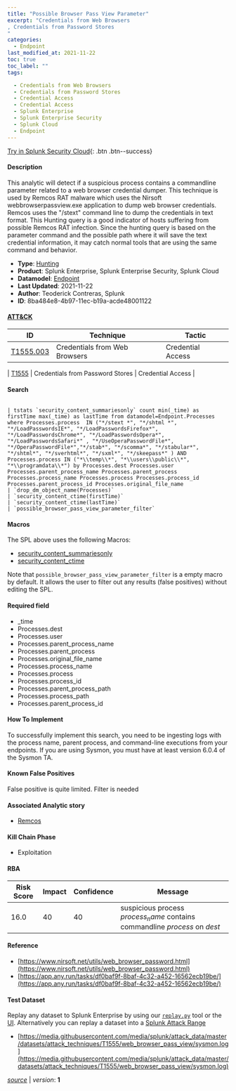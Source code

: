 ```yaml
---
title: "Possible Browser Pass View Parameter"
excerpt: "Credentials from Web Browsers
, Credentials from Password Stores
"
categories:
  - Endpoint
last_modified_at: 2021-11-22
toc: true
toc_label: ""
tags:

  - Credentials from Web Browsers
  - Credentials from Password Stores
  - Credential Access
  - Credential Access
  - Splunk Enterprise
  - Splunk Enterprise Security
  - Splunk Cloud
  - Endpoint
---
```




[Try in Splunk Security Cloud](https://www.splunk.com/en_us/cyber-security.html){: .btn .btn--success}

#### Description

This analytic will detect if a suspicious process contains a commandline parameter related to a web browser credential dumper. This technique is used by Remcos RAT malware which uses the Nirsoft webbrowserpassview.exe application to dump web browser credentials. Remcos uses the "/stext" command line to dump the credentials in text format. This Hunting query is a good indicator of hosts suffering from possible Remcos RAT infection. Since the hunting query is based on the parameter command and the possible path where it will save the text credential information, it may catch normal tools that are using the same command and behavior.

- **Type**: [Hunting](https://github.com/splunk/security_content/wiki/object-Analytic-Types)
- **Product**: Splunk Enterprise, Splunk Enterprise Security, Splunk Cloud
- **Datamodel**: [Endpoint](https://docs.splunk.com/Documentation/CIM/latest/User/Endpoint)
- **Last Updated**: 2021-11-22
- **Author**: Teoderick Contreras, Splunk
- **ID**: 8ba484e8-4b97-11ec-b19a-acde48001122


#### [ATT&CK](https://attack.mitre.org/)

| ID             | Technique        |  Tactic             |
| -------------- | ---------------- |-------------------- |
| [T1555.003](https://attack.mitre.org/techniques/T1555/003/) | Credentials from Web Browsers | Credential Access |

| [T1555](https://attack.mitre.org/techniques/T1555/) | Credentials from Password Stores | Credential Access |

#### Search

```

| tstats `security_content_summariesonly` count min(_time) as firstTime max(_time) as lastTime from datamodel=Endpoint.Processes where Processes.process  IN ("*/stext *", "*/shtml *", "*/LoadPasswordsIE*", "*/LoadPasswordsFirefox*", "*/LoadPasswordsChrome*", "*/LoadPasswordsOpera*", "*/LoadPasswordsSafari*" , "*/UseOperaPasswordFile*", "*/OperaPasswordFile*","*/stab*", "*/scomma*", "*/stabular*", "*/shtml*", "*/sverhtml*", "*/sxml*", "*/skeepass*" ) AND Processes.process IN ("*\\temp\\*", "*\\users\\public\\*", "*\\programdata\\*") by Processes.dest Processes.user Processes.parent_process_name Processes.parent_process Processes.process_name Processes.process Processes.process_id Processes.parent_process_id Processes.original_file_name 
| `drop_dm_object_name(Processes)` 
| `security_content_ctime(firstTime)` 
| `security_content_ctime(lastTime)` 
| `possible_browser_pass_view_parameter_filter`
```

#### Macros
The SPL above uses the following Macros:
* [security_content_summariesonly](https://github.com/splunk/security_content/blob/develop/macros/security_content_summariesonly.yml)
* [security_content_ctime](https://github.com/splunk/security_content/blob/develop/macros/security_content_ctime.yml)

Note that `possible_browser_pass_view_parameter_filter` is a empty macro by default. It allows the user to filter out any results (false positives) without editing the SPL.

#### Required field
* _time
* Processes.dest
* Processes.user
* Processes.parent_process_name
* Processes.parent_process
* Processes.original_file_name
* Processes.process_name
* Processes.process
* Processes.process_id
* Processes.parent_process_path
* Processes.process_path
* Processes.parent_process_id


#### How To Implement
To successfully implement this search, you need to be ingesting logs with the process name, parent process, and command-line executions from your endpoints. If you are using Sysmon, you must have at least version 6.0.4 of the Sysmon TA.

#### Known False Positives
False positive is quite limited. Filter is needed

#### Associated Analytic story
* [Remcos](/stories/remcos)


#### Kill Chain Phase
* Exploitation



#### RBA

| Risk Score  | Impact      | Confidence   | Message      |
| ----------- | ----------- |--------------|--------------|
| 16.0 | 40 | 40 | suspicious process $process_name$ contains commandline $process$ on $dest$ |




#### Reference

* [https://www.nirsoft.net/utils/web_browser_password.html](https://www.nirsoft.net/utils/web_browser_password.html)
* [https://app.any.run/tasks/df0baf9f-8baf-4c32-a452-16562ecb19be/](https://app.any.run/tasks/df0baf9f-8baf-4c32-a452-16562ecb19be/)



#### Test Dataset
Replay any dataset to Splunk Enterprise by using our [`replay.py`](https://github.com/splunk/attack_data#using-replaypy) tool or the [UI](https://github.com/splunk/attack_data#using-ui).
Alternatively you can replay a dataset into a [Splunk Attack Range](https://github.com/splunk/attack_range#replay-dumps-into-attack-range-splunk-server)


* [https://media.githubusercontent.com/media/splunk/attack_data/master/datasets/attack_techniques/T1555/web_browser_pass_view/sysmon.log](https://media.githubusercontent.com/media/splunk/attack_data/master/datasets/attack_techniques/T1555/web_browser_pass_view/sysmon.log)



[*source*](https://github.com/splunk/security_content/tree/develop/detections/endpoint/possible_browser_pass_view_parameter.yml) \| *version*: **1**